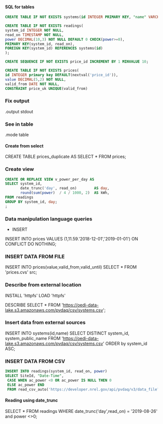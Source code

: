 #### SQL for tables

```sql
CREATE TABLE IF NOT EXISTS systems(id INTEGER PRIMARY KEY, "name" VARCHAR NOT NULL);
```


```sql
CREATE TABLE IF NOT EXISTS readings(
system_id INTEGER NOT NULL,
read_on TIMESTAMP NOT NULL,
power DECIMAL(10,3) NOT NULL DEFAULT 0 CHECK(power>=0),
PRIMARY KEY(system_id, read_on),
FOREIGN KEY(system_id) REFERENCES systems(id)
);
```

```sql
CREATE SEQUENCE IF NOT EXISTS price_id INCREMENT BY 1 MINVALUE 10;
```

```sql
CREATE TABLE IF NOT EXISTS prices(
id INTEGER primary key DEFAULT(nextval('price_id')),
value DECIMAL(5,2) NOT NULL,
valid_from DATE NOT NULL,
CONSTRAINT price_uk UNIQUE(valid_from)
```


### Fix output

.output stdout

### See in table

.mode table

#### Create from select

CREATE TABLE prices_duplicate AS
SELECT * FROM prices;


### Create view

```sql
CREATE OR REPLACE VIEW v_power_per_day AS
SELECT system_id,
       date_trunc('day', read_on)        AS day,
       round(sum(power)  / 4 / 1000, 2)  AS kWh,
FROM readings
GROUP BY system_id, day;
;

```

### Data manipulation language queries

- INSERT

INSERT INTO prices
VALUES (1,11.59.'2018-12-01','2019-01-01')
ON CONFLICT DO NOTHING;

### INSERT DATA FROM FILE
INSERT INTO prices(value,valid_from,valid_until)
SELECT * FROM 'prices.cvs' src;



### Describe from external location
INSTALL 'httpfs'
LOAD 'httpfs'

DESCRIBE SELECT * FROM 'https://oedi-data-lake.s3.amazonaws.com/pvdaq/csv/systems.csv';


### Insert data from external sources


INSERT INTO systems(id,name) SELECT DISTINCT system_id, system_public_name FROM 'https://oedi-data-lake.s3.amazonaws.com/pvdaq/csv/systems.csv' ORDER by system_id ASC;


### INSERT DATA FROM CSV

```sql
INSERT INTO readings(system_id, read_on, power) 
SELECT SiteId, "Date-Time",
 CASE WHEN ac_power <0 OR ac_power IS NULL THEN 0 
 ELSE ac_power END
 FROM read_csv_auto('https://developer.nrel.gov/api/pvdaq/v3/data_file?api_key=DEMO_KEY&system_id=34&year=2019');
```

#### Reading using date_trunc

SELECT * FROM readings WHERE date_trunc('day',read_on) = '2019-08-26' and power <>0;
